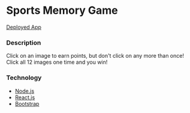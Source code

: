 # Sports Memory Game

[Deployed App](https://leifswenson.github.io/memory-game/)

### Description
Click on an image to earn points, but don't click on any more than once!  Click all 12 images one time and you win!


### Technology
* [Node.js](https://nodejs.org/en/)
* [React.js](https://reactjs.org/)
* [Bootstrap](http://getbootstrap.com/)
